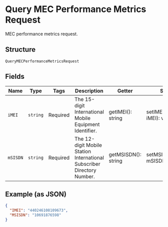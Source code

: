 
# Query MEC Performance Metrics Request

MEC performance metrics request.

## Structure

`QueryMECPerformanceMetricsRequest`

## Fields

| Name | Type | Tags | Description | Getter | Setter |
|  --- | --- | --- | --- | --- | --- |
| `iMEI` | `string` | Required | The 15-digit International Mobile Equipment Identifier. | getIMEI(): string | setIMEI(string iMEI): void |
| `mSISDN` | `string` | Required | The 12-digit Mobile Station International Subscriber Directory Number. | getMSISDN(): string | setMSISDN(string mSISDN): void |

## Example (as JSON)

```json
{
  "IMEI": "440246108109673",
  "MSISDN": "10691876598"
}
```

